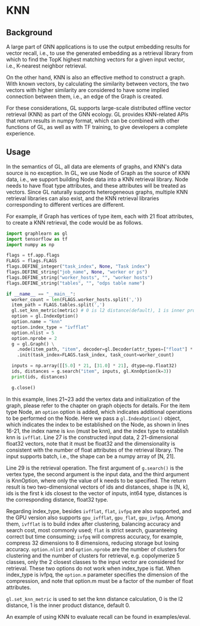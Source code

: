 # KNN
## Background
A large part of GNN applications is to use the output embedding results for vector recall, i.e., to use the generated embedding as a retrieval library from which to find the TopK highest matching vectors for a given input vector, i.e., K-nearest neighbor retrieval.

On the other hand, KNN is also an effective method to construct a graph. With known vectors, by calculating the similarity between vectors, the two vectors with higher similarity are considered to have some implied connection between them, i.e., an edge of the Graph is created.

For these considerations, GL supports large-scale distributed offline vector retrieval (KNN) as part of the GNN ecology. GL provides KNN-related APIs that return results in numpy format, which can be combined with other functions of GL, as well as with TF training, to give developers a complete experience.

## Usage
In the semantics of GL, all data are elements of graphs, and KNN's data source is no exception. In GL, we use Node of Graph as the source of KNN data, i.e., we support building Node data into a KNN retrieval library. Node needs to have float type attributes, and these attributes will be treated as vectors. Since GL naturally supports heterogeneous graphs, multiple KNN retrieval libraries can also exist, and the KNN retrieval libraries corresponding to different vertices are different.

For example, if Graph has vertices of type item, each with 21 float attributes, to create a KNN retrieval, the code would be as follows.
```python
import graphlearn as gl
import tensorflow as tf
import numpy as np

flags = tf.app.flags
FLAGS = flags.FLAGS
flags.DEFINE_integer("task_index", None, "Task index")
flags.DEFINE_string("job_name", None, "worker or ps")
flags.DEFINE_string("worker_hosts", "", "worker hosts")
flags.DEFINE_string("tables", "", "odps table name")

if __name__ == "__main__":
  worker_count = len(FLAGS.worker_hosts.split(','))
  item_path = FLAGS.tables.split(',')
  gl.set_knn_metric(metric) # 0 is l2 distance(default), 1 is inner product.
  option = gl.IndexOption()
  option.name = "knn"
  option.index_type = "ivfflat"
  option.nlist = 5
  option.nprobe = 2
  g = gl.Graph() \
    .node(item_path, "item", decoder=gl.Decoder(attr_types=["float"] * 21), option=option) \
    .init(task_index=FLAGS.task_index, task_count=worker_count)

  inputs = np.array([[5.0] * 21, [31.0] * 21], dtype=np.float32)
  ids, distances = g.search("item", inputs, gl.KnnOption(k=3))
  print(ids, distances)

  g.close()
```
In this example, lines 21~23 add the vertex data and initialization of the graph, please refer to the chapter on graph objects for details. For the item type Node, an `option` option is added, which indicates additional operations to be performed on the Node. Here we pass a `gl.IndexOption()` object, which indicates the index to be established on the Node, as shown in lines 16-21, the index name is `knn` (must be knn), and the index type to establish knn is `ivfflat`. Line 27 is the constructed input data, 2 21-dimensional float32 vectors, note that it must be float32 and the dimensionality is consistent with the number of float attributes of the retrieval library. The input supports batch, i.e., the shape can be a numpy array of [N, 21].

Line 29 is the retrieval operation. The first argument of `g.search()` is the vertex type, the second argument is the input data, and the third argument is KnnOption, where only the value of k needs to be specified. The return result is two two-dimensional vectors of ids and distances, shape is [N, k], ids is the first k ids closest to the vector of inputs, int64 type, distances is the corresponding distance, float32 type.

Regarding index_type, besides `ivfflat`, `flat`, `ivfpq` are also supported, and the GPU version also supports `gpu_ivfflat`, `gpu_flat`, `gpu_ivfpq`. Among them, `ivfflat` is to build index after clustering, balancing accuracy and search cost, most commonly used; `flat` is strict search, guaranteeing correct but time consuming; `ivfpq` will compress accuracy, for example, compress 32 dimensions to 8 dimensions, reducing storage but losing accuracy. `option.nlist` and `option.nprobe` are the number of clusters for clustering and the number of clusters for retrieval, e.g. copolymerize 5 classes, only the 2 closest classes to the input vector are considered for retrieval. These two options do not work when index_type is flat. When index_type is ivfpq, the `option.m` parameter specifies the dimension of the compression, and note that option.m must be a factor of the number of float attributes.

`gl.set_knn_metric` is used to set the knn distance calculation, 0 is the l2 distance, 1 is the inner product distance, default 0.

An example of using KNN to evaluate recall can be found in examples/eval.